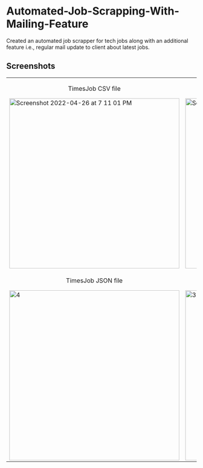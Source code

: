 # Automated-Job-Scrapping-With-Mailing-Feature
Created an automated job scrapper for tech jobs along with an additional feature i.e., regular mail update to client about latest jobs. 

## Screenshots
<table>
 <tr>
  <td>
   <p align="center">TimesJob CSV file</p>
   <img width="450" alt="Screenshot 2022-04-26 at 7 11 01 PM" src="https://user-images.githubusercontent.com/52202163/165314274-c32d8a09-11e7-47a1-a610-88abdb2cf8fb.png">
  </td>
  <td>
     <p align="center">InternShala CSV file</p>
   <img width="450" alt="Screenshot 2022-04-26 at 7 11 39 PM" src="https://user-images.githubusercontent.com/52202163/165314307-cbc8b926-a554-4006-bfa4-a60da5559157.png">
  </td>
 </tr>
 <tr>
  <td>
     <p align="center">TimesJob JSON file</p>
   <img width="450" alt="4" src="https://user-images.githubusercontent.com/52202163/165314332-83c2293e-2ecf-41a9-9582-2fc928ef7bc4.png">
   
  </td>
  <td>
     <p align="center">InternShala JSON file</p>
   <img width="450" alt="3" src="https://user-images.githubusercontent.com/52202163/165314324-36f558a6-65ec-4754-8a3f-1de91bba6127.png">
   </td>
  </tr>
  <tr>
 </table>

